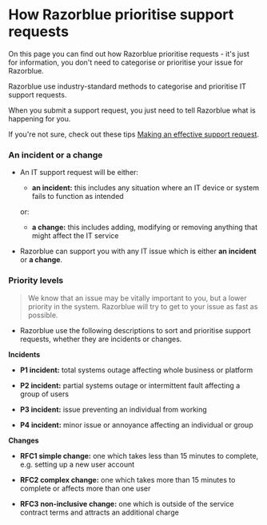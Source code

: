# How Razorblue prioritise support requests

On this page you can find out how Razorblue prioritise requests - it's just for information, you don't need to categorise or prioritise your issue for Razorblue.

Razorblue use industry-standard methods to categorise and prioritise IT support requests.

When you submit a support request, you just need to tell Razorblue what is happening for you.

If you're not sure, check out these tips [Making an effective support request](support/help-razorblue.md).

### An incident or a change

- An IT support request will be either:

	- **an incident:** this includes any situation where an IT device or system fails to function as intended
	
	or:
	
	- **a change:** this includes adding, modifying or removing anything that might affect the IT service

- Razorblue can support you with any IT issue which is either **an incident** or **a change**.


### Priority levels
> We know that an issue may be vitally important to you, but a lower priority in the system.
Razorblue will try to get to your issue as fast as possible.


- Razorblue use the following descriptions to sort and prioritise support requests, whether they are incidents or changes.

**Incidents**

- **P1 incident:** total systems outage affecting whole business or platform

- **P2 incident:** partial systems outage or intermittent fault affecting a group of users

- **P3 incident:** issue preventing an individual from working

- **P4 incident:** minor issue or annoyance affecting an individual or group


**Changes**

- **RFC1 simple change:** one which takes less than 15 minutes to complete, e.g. setting up a new user account

- **RFC2 complex change:** one which takes more than 15 minutes to complete or affects more than one user

- **RFC3 non-inclusive change:** one which is outside of the service contract terms and attracts an additional charge
